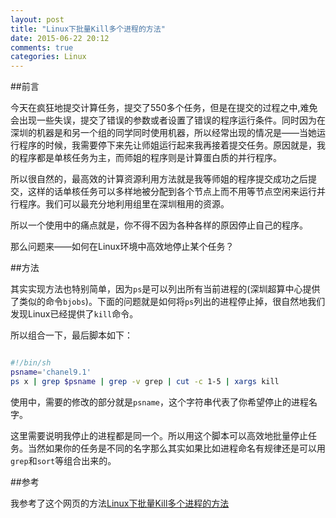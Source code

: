 ```yaml
---
layout: post
title: "Linux下批量Kill多个进程的方法"
date: 2015-06-22 20:12
comments: true
categories: Linux
---
```


##前言

今天在疯狂地提交计算任务，提交了550多个任务，但是在提交的过程之中,难免会出现一些失误，提交了错误的参数或者设置了错误的程序运行条件。同时因为在深圳的机器是和另一个组的同学同时使用机器，所以经常出现的情况是——当她运行程序的时候，我需要停下来先让师姐运行起来我再接着提交任务。原因就是，我的程序都是单核任务为主，而师姐的程序则是计算蛋白质的并行程序。

所以很自然的，最高效的计算资源利用方法就是我等师姐的程序提交成功之后提交，这样的话单核任务可以多样地被分配到各个节点上而不用等节点空闲来运行并行程序。我们可以最充分地利用组里在深圳租用的资源。

所以一个使用中的痛点就是，你不得不因为各种各样的原因停止自己的程序。 

那么问题来——如何在Linux环境中高效地停止某个任务？

<!--more-->

##方法

其实实现方法也特别简单，因为`ps`是可以列出所有当前进程的(深圳超算中心提供了类似的命令`bjobs`)。下面的问题就是如何将`ps`列出的进程停止掉，很自然地我们发现Linux已经提供了`kill`命令。

所以组合一下，最后脚本如下：

```bash

#!/bin/sh
psname='chanel9.1'
ps x | grep $psname | grep -v grep | cut -c 1-5 | xargs kill

```

使用中，需要的修改的部分就是`psname`，这个字符串代表了你希望停止的进程名字。

这里需要说明我停止的进程都是同一个。所以用这个脚本可以高效地批量停止任务。当然如果你的任务是不同的名字那么其实如果比如进程命名有规律还是可以用`grep`和`sort`等组合出来的。


##参考

我参考了这个网页的方法[Linux下批量Kill多个进程的方法](http://www.jb51.net/LINUXjishu/43534.html)

